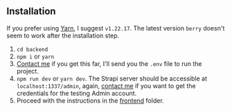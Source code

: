 ## Installation
If you prefer using [Yarn](https://yarnpkg.com/), I suggest `v1.22.17`. The latest version `berry` doesn't seem to work after the installation step.
1. `cd backend`
2. `npm i` or `yarn`
3. [Contact me](https://www.facebook.com/messages/t/100005341874318) if you get this far, I'll send you the `.env` file to run the project.
4. `npm run dev` or `yarn dev`.
The Strapi server should be accessible at `localhost:1337/admin`, again, [contact me](https://www.facebook.com/messages/t/100005341874318) if you want to get the credentials for the testing Admin account.
5. Proceed with the instructions in the [frontend](https://github.com/HelpMe-Pls/JAMStack-site/blob/master/frontend/README.md) folder.
